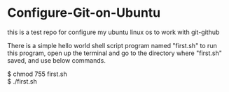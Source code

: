 # Configure-Git-on-Ubuntu
this is a test repo for configure my ubuntu linux os to work with git-github

There is a simple hello world shell script program named "first.sh"
to run this program, open up the terminal and go to the directory where "first.sh" saved, and use below commands.

$ chmod 755 first.sh <br>
$ ./first.sh


